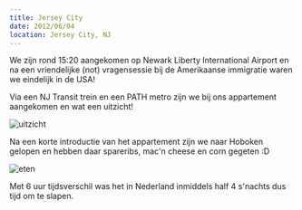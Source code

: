 ```yaml
---
title: Jersey City
date: 2012/06/04
location: Jersey City, NJ
---
```


We zijn rond 15:20 aangekomen op Newark Liberty International Airport en na een vriendelijke (not) vragensessie bij de Amerikaanse immigratie waren we eindelijk in de USA!

Via een NJ Transit trein en een PATH metro zijn we bij ons appartement aangekomen en wat een uitzicht!

![uitzicht](http://photography.matsimitsu.com/track/uploads/4fce76f43f61b01330000002/4fce77f03f61b0133000000b/large_IMG_0794.JPG)

Na een korte introductie van het appartement zijn we naar Hoboken gelopen en hebben daar spareribs, mac'n cheese en corn gegeten :D

![eten](http://photography.matsimitsu.com/track/uploads/4fce76f43f61b01330000002/4fce79d33f61b0133000000e/large_IMG_0792.jpg)

Met 6 uur tijdsverschil was het in Nederland inmiddels half 4 s'nachts dus tijd om te slapen.
